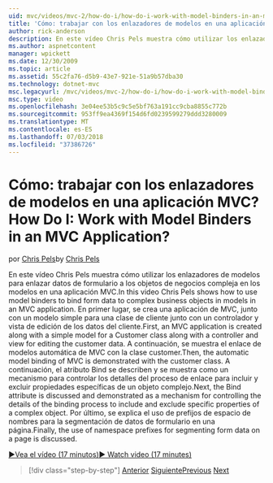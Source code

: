 ```yaml
---
uid: mvc/videos/mvc-2/how-do-i/how-do-i-work-with-model-binders-in-an-mvc-application
title: 'Cómo: trabajar con los enlazadores de modelos en una aplicación MVC? | Microsoft Docs'
author: rick-anderson
description: En este vídeo Chris Pels muestra cómo utilizar los enlazadores de modelos para enlazar datos de formulario a los objetos de negocios compleja en los modelos en una aplicación MVC. En primer lugar, una aplicación de MVC con error...
ms.author: aspnetcontent
manager: wpickett
ms.date: 12/30/2009
ms.topic: article
ms.assetid: 55c2fa76-d5b9-43e7-921e-51a9b57dba30
ms.technology: dotnet-mvc
msc.legacyurl: /mvc/videos/mvc-2/how-do-i/how-do-i-work-with-model-binders-in-an-mvc-application
msc.type: video
ms.openlocfilehash: 3e04ee53b5c9c5e5bf763a191cc9cba8855c772b
ms.sourcegitcommit: 953ff9ea4369f154d6fd0239599279ddd3280009
ms.translationtype: MT
ms.contentlocale: es-ES
ms.lasthandoff: 07/03/2018
ms.locfileid: "37386726"
---
```

<a name="how-do-i-work-with-model-binders-in-an-mvc-application"></a><span data-ttu-id="17bd6-105">Cómo: trabajar con los enlazadores de modelos en una aplicación MVC?</span><span class="sxs-lookup"><span data-stu-id="17bd6-105">How Do I: Work with Model Binders in an MVC Application?</span></span>
====================
<span data-ttu-id="17bd6-106">por [Chris Pels](https://twitter.com/chrispels)</span><span class="sxs-lookup"><span data-stu-id="17bd6-106">by [Chris Pels](https://twitter.com/chrispels)</span></span>

<span data-ttu-id="17bd6-107">En este vídeo Chris Pels muestra cómo utilizar los enlazadores de modelos para enlazar datos de formulario a los objetos de negocios compleja en los modelos en una aplicación MVC.</span><span class="sxs-lookup"><span data-stu-id="17bd6-107">In this video Chris Pels shows how to use model binders to bind form data to complex business objects in models in an MVC application.</span></span> <span data-ttu-id="17bd6-108">En primer lugar, se crea una aplicación de MVC, junto con un modelo simple para una clase de cliente junto con un controlador y vista de edición de los datos del cliente.</span><span class="sxs-lookup"><span data-stu-id="17bd6-108">First, an MVC application is created along with a simple model for a Customer class along with a controller and view for editing the customer data.</span></span> <span data-ttu-id="17bd6-109">A continuación, se muestra el enlace de modelos automática de MVC con la clase customer.</span><span class="sxs-lookup"><span data-stu-id="17bd6-109">Then, the automatic model binding of MVC is demonstrated with the customer class.</span></span> <span data-ttu-id="17bd6-110">A continuación, el atributo Bind se describen y se muestra como un mecanismo para controlar los detalles del proceso de enlace para incluir y excluir propiedades específicas de un objeto complejo.</span><span class="sxs-lookup"><span data-stu-id="17bd6-110">Next, the Bind attribute is discussed and demonstrated as a mechanism for controlling the details of the binding process to include and exclude specific properties of a complex object.</span></span> <span data-ttu-id="17bd6-111">Por último, se explica el uso de prefijos de espacio de nombres para la segmentación de datos de formulario en una página.</span><span class="sxs-lookup"><span data-stu-id="17bd6-111">Finally, the use of namespace prefixes for segmenting form data on a page is discussed.</span></span>

[<span data-ttu-id="17bd6-112">&#9654;Vea el vídeo (17 minutos)</span><span class="sxs-lookup"><span data-stu-id="17bd6-112">&#9654; Watch video (17 minutes)</span></span>](https://channel9.msdn.com/Blogs/ASP-NET-Site-Videos/how-do-i-work-with-model-binders-in-an-mvc-application)

> [!div class="step-by-step"]
> <span data-ttu-id="17bd6-113">[Anterior](how-do-i-create-a-custom-html-helper-for-an-mvc-application.md)
> [Siguiente](how-do-i-use-httpverbs-attributes-in-an-mvc-application.md)</span><span class="sxs-lookup"><span data-stu-id="17bd6-113">[Previous](how-do-i-create-a-custom-html-helper-for-an-mvc-application.md)
[Next](how-do-i-use-httpverbs-attributes-in-an-mvc-application.md)</span></span>
